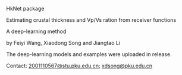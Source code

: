 HkNet package

Estimating crustal thickness and Vp/Vs ration from receiver functions

A deep-learning method 

by Feiyi Wang, Xiaodong Song and Jiangtao Li

The deep-learning models and examples were uploaded in release.

Contact: 2001110567@stu.pku.edu.cn; xdsong@pku.edu.cn

